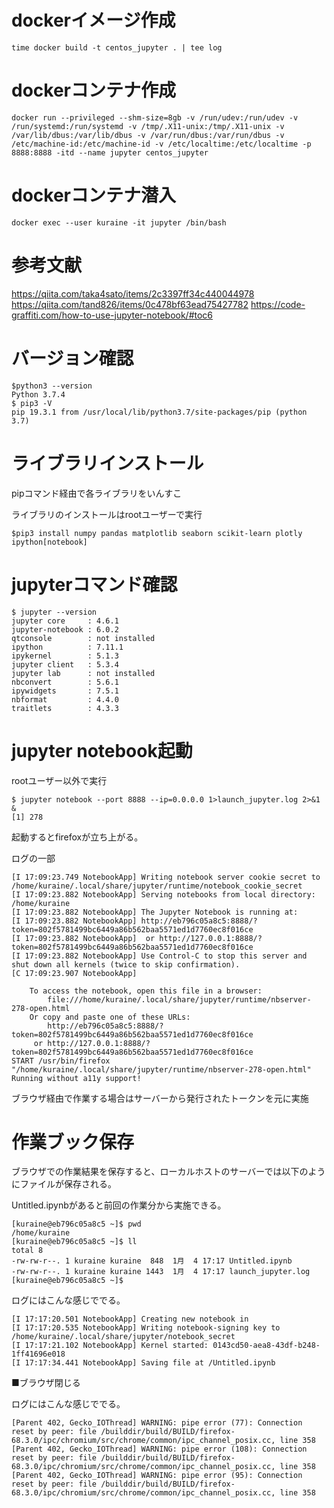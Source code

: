 # dockerイメージ作成

```
time docker build -t centos_jupyter . | tee log
```

# dockerコンテナ作成

```
docker run --privileged --shm-size=8gb -v /run/udev:/run/udev -v /run/systemd:/run/systemd -v /tmp/.X11-unix:/tmp/.X11-unix -v /var/lib/dbus:/var/lib/dbus -v /var/run/dbus:/var/run/dbus -v /etc/machine-id:/etc/machine-id -v /etc/localtime:/etc/localtime -p 8888:8888 -itd --name jupyter centos_jupyter
```

# dockerコンテナ潜入

```
docker exec --user kuraine -it jupyter /bin/bash
```

# 参考文献

https://qiita.com/taka4sato/items/2c3397ff34c440044978
https://qiita.com/tand826/items/0c478bf63ead75427782
https://code-graffiti.com/how-to-use-jupyter-notebook/#toc6


# バージョン確認

```
$python3 --version
Python 3.7.4
$ pip3 -V
pip 19.3.1 from /usr/local/lib/python3.7/site-packages/pip (python 3.7)
```

# ライブラリインストール 

pipコマンド経由で各ライブラリをいんすこ

ライブラリのインストールはrootユーザーで実行

```
$pip3 install numpy pandas matplotlib seaborn scikit-learn plotly ipython[notebook]
```

# jupyterコマンド確認

```
$ jupyter --version
jupyter core     : 4.6.1
jupyter-notebook : 6.0.2
qtconsole        : not installed
ipython          : 7.11.1
ipykernel        : 5.1.3
jupyter client   : 5.3.4
jupyter lab      : not installed
nbconvert        : 5.6.1
ipywidgets       : 7.5.1
nbformat         : 4.4.0
traitlets        : 4.3.3
```

# jupyter notebook起動

rootユーザー以外で実行

```
$ jupyter notebook --port 8888 --ip=0.0.0.0 1>launch_jupyter.log 2>&1 &
[1] 278
```

起動するとfirefoxが立ち上がる。

ログの一部
```
[I 17:09:23.749 NotebookApp] Writing notebook server cookie secret to /home/kuraine/.local/share/jupyter/runtime/notebook_cookie_secret
[I 17:09:23.882 NotebookApp] Serving notebooks from local directory: /home/kuraine
[I 17:09:23.882 NotebookApp] The Jupyter Notebook is running at:
[I 17:09:23.882 NotebookApp] http://eb796c05a8c5:8888/?token=802f5781499bc6449a86b562baa5571ed1d7760ec8f016ce
[I 17:09:23.882 NotebookApp]  or http://127.0.0.1:8888/?token=802f5781499bc6449a86b562baa5571ed1d7760ec8f016ce
[I 17:09:23.882 NotebookApp] Use Control-C to stop this server and shut down all kernels (twice to skip confirmation).
[C 17:09:23.907 NotebookApp] 
    
    To access the notebook, open this file in a browser:
        file:///home/kuraine/.local/share/jupyter/runtime/nbserver-278-open.html
    Or copy and paste one of these URLs:
        http://eb796c05a8c5:8888/?token=802f5781499bc6449a86b562baa5571ed1d7760ec8f016ce
     or http://127.0.0.1:8888/?token=802f5781499bc6449a86b562baa5571ed1d7760ec8f016ce
START /usr/bin/firefox "/home/kuraine/.local/share/jupyter/runtime/nbserver-278-open.html"
Running without a11y support!
```

ブラウザ経由で作業する場合はサーバーから発行されたトークンを元に実施

# 作業ブック保存


ブラウザでの作業結果を保存すると、ローカルホストのサーバーでは以下のようにファイルが保存される。

Untitled.ipynbがあると前回の作業分から実施できる。

```
[kuraine@eb796c05a8c5 ~]$ pwd
/home/kuraine
[kuraine@eb796c05a8c5 ~]$ ll
total 8
-rw-rw-r--. 1 kuraine kuraine  848  1月  4 17:17 Untitled.ipynb
-rw-rw-r--. 1 kuraine kuraine 1443  1月  4 17:17 launch_jupyter.log
[kuraine@eb796c05a8c5 ~]$ 
```


ログにはこんな感じででる。

```
[I 17:17:20.501 NotebookApp] Creating new notebook in 
[I 17:17:20.535 NotebookApp] Writing notebook-signing key to /home/kuraine/.local/share/jupyter/notebook_secret
[I 17:17:21.102 NotebookApp] Kernel started: 0143cd50-aea8-43df-b248-1ff41696e018
[I 17:17:34.441 NotebookApp] Saving file at /Untitled.ipynb
```

■ブラウザ閉じる

ログにはこんな感じででる。

```
[Parent 402, Gecko_IOThread] WARNING: pipe error (77): Connection reset by peer: file /builddir/build/BUILD/firefox-68.3.0/ipc/chromium/src/chrome/common/ipc_channel_posix.cc, line 358
[Parent 402, Gecko_IOThread] WARNING: pipe error (108): Connection reset by peer: file /builddir/build/BUILD/firefox-68.3.0/ipc/chromium/src/chrome/common/ipc_channel_posix.cc, line 358
[Parent 402, Gecko_IOThread] WARNING: pipe error (95): Connection reset by peer: file /builddir/build/BUILD/firefox-68.3.0/ipc/chromium/src/chrome/common/ipc_channel_posix.cc, line 358
```
